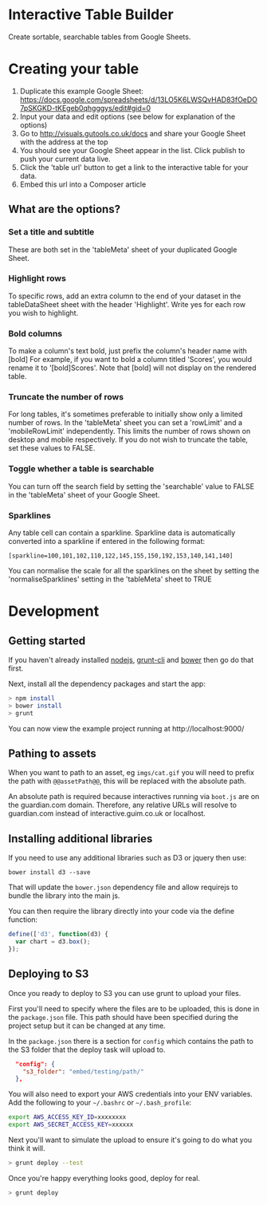 # Interactive Table Builder  
Create sortable, searchable tables from Google Sheets.

# Creating your table

1. Duplicate this example Google Sheet: https://docs.google.com/spreadsheets/d/13LO5K6LWSQvHAD83fOeDO7pSKGKD-tKEgeb0qhgggys/edit#gid=0
2. Input your data and edit options (see below for explanation of the options)
3. Go to http://visuals.gutools.co.uk/docs and share your Google Sheet with the address at the top
4. You should see your Google Sheet appear in the list. Click publish to push your current data live. 
5. Click the 'table url' button to get a link to the interactive table for your data.
6. Embed this url into a Composer article

## What are the options?

### Set a title and subtitle
These are both set in the 'tableMeta' sheet of your duplicated Google Sheet. 

### Highlight rows
To specific rows, add an extra column to the end of your dataset in the tableDataSheet sheet with the header 'Highlight'. Write yes for each row you wish to highlight.

### Bold columns
To make a column's text bold, just prefix the column's header name with [bold]
For example, if you want to bold a column titled 'Scores', you would rename it to '[bold]Scores'.
Note that [bold] will not display on the rendered table.

### Truncate the number of rows
For long tables, it's sometimes preferable to initially show only a limited number of rows.
In the 'tableMeta' sheet you can set a 'rowLimit' and a 'mobileRowLimit' independently. This limits the number of rows shown on desktop and mobile respectively. If you do not wish to truncate the table, set these values to FALSE.

### Toggle whether a table is searchable
You can turn off the search field by setting the 'searchable' value to FALSE in the 'tableMeta' sheet of your Google Sheet.

### Sparklines
Any table cell can contain a sparkline. Sparkline data is automatically converted into a sparkline if entered in the following format: 
```
[sparkline=100,101,102,110,122,145,155,150,192,153,140,141,140]
```

You can normalise the scale for all the sparklines on the sheet by setting the 'normaliseSparklines' setting in the 'tableMeta' sheet to TRUE

# Development
## Getting started
If you haven't already installed [nodejs](http://nodejs.org/download/),
[grunt-cli](http://gruntjs.com/getting-started) and [bower](http://bower.io/)
then go do that first.

Next, install all the dependency packages and start the app:
```bash
> npm install
> bower install
> grunt
```

You can now view the example project running at http://localhost:9000/

## Pathing to assets
When you want to path to an asset, eg `imgs/cat.gif` you will need to prefix
the path with `@@assetPath@@`, this will be replaced with the absolute path.

An absolute path is required because interactives running via `boot.js` 
are on the guardian.com domain. Therefore, any relative URLs will resolve to
guardian.com instead of interactive.guim.co.uk or localhost.

## Installing additional libraries
If you need to use any additional libraries such as D3 or jquery then use:

`bower install d3 --save`

That will update the `bower.json` dependency file and allow requirejs to bundle
the library into the main js.

You can then require the library directly into your code via the define function:

```javascript
define(['d3', function(d3) {
  var chart = d3.box();
});
```

## Deploying to S3
Once you ready to deploy to S3 you can use grunt to upload your files.

First you'll need to specify where the files are to be uploaded, this
is done in the `package.json` file. This path should have been specified
during the project setup but it can be changed at any time.

In the `package.json` there is a section for `config` which contains
the path to the S3 folder that the deploy task will upload to.

```json
  "config": {
    "s3_folder": "embed/testing/path/"
  },
```

You will also need to export your AWS credentials into your ENV variables.
Add the following to your `~/.bashrc` or `~/.bash_profile`:

```bash
export AWS_ACCESS_KEY_ID=xxxxxxxx
export AWS_SECRET_ACCESS_KEY=xxxxxx
```

Next you'll want to simulate the upload to ensure it's going to do what
you think it will.
```bash
> grunt deploy --test
```

Once you're happy everything looks good, deploy for real.
```bash
> grunt deploy
```

